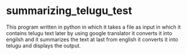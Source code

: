 # summarizing_telugu_test
This program written in python in which it takes a file as input in which it contains telugu text later by using google translator it converts it into engilsh and it summarizes the text at last from english it converts it into telugu and displays the output.
